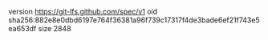 version https://git-lfs.github.com/spec/v1
oid sha256:882e8e0dbd6197e764f36381a96f739c17317f4de3bade6ef21f743e5ea653df
size 2848
